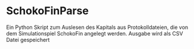 SchokoFinParse
==============

Ein Python Skript zum Auslesen des Kapitals aus Protokolldateien, die von dem Simulationspiel  SchokoFin angelegt werden.  Ausgabe wird als CSV Datei gespeichert
